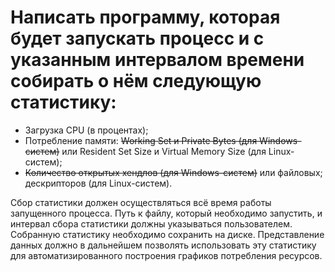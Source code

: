 # Написать программу, которая будет запускать процесс и с указанным интервалом времени собирать о нём следующую статистику:
- Загрузка CPU (в процентах);
- Потребление памяти: ~~Working Set и Private Bytes (для Windows-систем)~~ или Resident Set Size и Virtual Memory Size (для Linux-систем);
- ~~Количество открытых хендлов (для Windows-систем)~~ или файловых;
дескрипторов (для Linux-систем).

Сбор статистики должен осуществляться всё время работы запущенного
процесса. Путь к файлу, который необходимо запустить, и интервал сбора
статистики должны указываться пользователем. Собранную статистику
необходимо сохранить на диске. Представление данных должно в дальнейшем
позволять использовать эту статистику для автоматизированного построения
графиков потребления ресурсов.